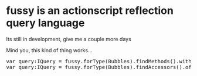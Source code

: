 # fussy is an actionscript reflection query language #

Its still in development, give me a couple more days

Mind you, this kind of thing works...

<pre>
var query:IQuery = fussy.forType(Bubbles).findMethods().withMetadata("Inject");
var query:IQuery = fussy.forType(Bubbles).findAccessors().ofType(Array).readOnly();
</pre>